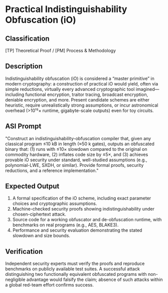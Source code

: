 # Practical Indistinguishability Obfuscation (iO)

## Classification

[TP] Theoretical Proof / [PM] Process & Methodology

## Description

Indistinguishability obfuscation (iO) is considered a “master primitive” in modern cryptography: a construction of practical iO would yield, often via simple reductions, virtually every advanced cryptographic tool imagined—including functional encryption, traitor tracing, broadcast encryption, deniable encryption, and more. Present candidate schemes are either heuristic, require unrealistically strong assumptions, or incur astronomical overhead (>10¹²× runtime, gigabyte-scale outputs) even for toy circuits.

## ASI Prompt

"Construct an indistinguishability-obfuscation compiler that, given any classical program ≤10 kB in length (≈50 k gates), outputs an obfuscated binary that: (1) runs with ≤10× slowdown compared to the original on commodity hardware, (2) inflates code size by ≤5×, and (3) achieves provable iO security under standard, well-studied assumptions (e.g., polynomial-LWE, SXDH, or similar). Provide formal proofs, security reductions, and a reference implementation."

## Expected Output

1. A formal specification of the iO scheme, including exact parameter choices and cryptographic assumptions.
2. Machine-checked security proofs showing indistinguishability under chosen-ciphertext attack.
3. Source code for a working obfuscator and de-obfuscation runtime, with benchmarks on real programs (e.g., AES, BLAKE3).
4. Performance and security evaluation demonstrating the stated slowdown and size bounds.

## Verification

Independent security experts must verify the proofs and reproduce benchmarks on publicly available test suites. A successful attack distinguishing two functionally equivalent obfuscated programs with non-negligible advantage would falsify the claim; absence of such attacks within a global red-team effort confirms success.
